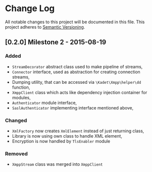 # Change Log
All notable changes to this project will be documented in this file.
This project adheres to [Semantic Versioning](http://semver.org/).

## [0.2.0] Milestone 2 - 2015-08-19
### Added
- `StreamDecorator` abstract class used to make pipeline of streams,
- `Connector` interface, used as abstraction for creating connection streams,
- Dumping utility, that can be accessed via `\Kadet\Xmpp\helper\dd` function,
- `XmppClient` class which acts like dependency injection container for modules,
- `Authenticator` module interface,
- `SaslAuthenticator` implementing interface mentioned above,

### Changed
- `XmlFactory` now creates `XmlElement` instead of just returning class,
- Library is now using own class to handle XML element,
- Encryption is now handled by `TlsEnabler` module

### Removed
- `XmppStream` class was merged into `XmppClient`
